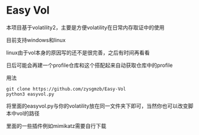 # Easy Vol

本项目基于volatility2，主要是方便volatility在日常内存取证中的使用

目前支持windows和linux

linux由于vol本身的原因写的还不是很完善，之后有时间再看看

日后可能会再建一个profile仓库和这个搭配起来自动获取仓库中的profile

用法

```
git clone https://github.com/zysgmzb/Easy-Vol
python3 easyvol.py
```

将里面的easyvol.py与你的volatility放在同一文件夹下即可，当然你也可以改变脚本中vol的路径

里面的一些插件例如mimikatz需要自行下载
